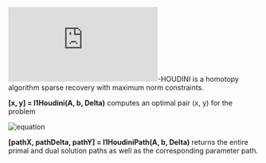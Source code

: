 ![equation](http://www.sciweavers.org/tex2img.php?eq=%5Cell_1&bc=White&fc=Black&im=jpg&fs=12&ff=arev&edit=0)-HOUDINI is a homotopy algorithm sparse recovery with maximum norm constraints.

**[x, y] = l1Houdini(A, b, Delta)** computes an optimal pair (x, y) for the problem

![equation](http://bit.ly/2C6r6AU)

**[pathX, pathDelta, pathY] = l1HoudiniPath(A, b, Delta)** returns the entire primal and dual solution paths as well as the corresponding parameter path.